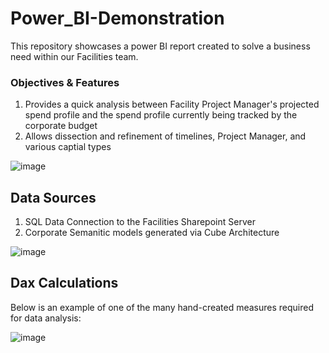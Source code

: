 # Power_BI-Demonstration
This repository showcases a power BI report created to solve a business need within our Facilities team.

### Objectives & Features
1) Provides a quick analysis between Facility Project Manager's projected spend profile and the spend profile currently being tracked by the corporate budget
2) Allows dissection and refinement of timelines, Project Manager, and various captial types

![image](https://github.com/user-attachments/assets/24d83b13-f040-4094-92a4-74fb2726df2d)

## Data Sources
1) SQL Data Connection to the Facilities Sharepoint Server
2) Corporate Semanitic models generated via Cube Architecture
   
![image](https://github.com/user-attachments/assets/cb6f5ff9-05ca-48d1-81a6-af5be142fcaf)

## Dax Calculations
Below is an example of one of the many hand-created measures required for data analysis:

![image](https://github.com/user-attachments/assets/0bc39df3-ac51-4c11-85a2-5c1fe0856377)
